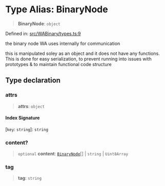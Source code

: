 # Type Alias: BinaryNode

> **BinaryNode**: `object`

Defined in: [src/WABinary/types.ts:9](https://github.com/Fokusdotid/bail/blob/8a30cf93a8ac726f06d1ad6578695812a8253e53/src/WABinary/types.ts#L9)

the binary node WA uses internally for communication

this is manipulated soley as an object and it does not have any functions.
This is done for easy serialization, to prevent running into issues with prototypes &
to maintain functional code structure

## Type declaration

### attrs

> **attrs**: `object`

#### Index Signature

\[`key`: `string`\]: `string`

### content?

> `optional` **content**: [`BinaryNode`](BinaryNode.md)[] \| `string` \| `Uint8Array`

### tag

> **tag**: `string`
